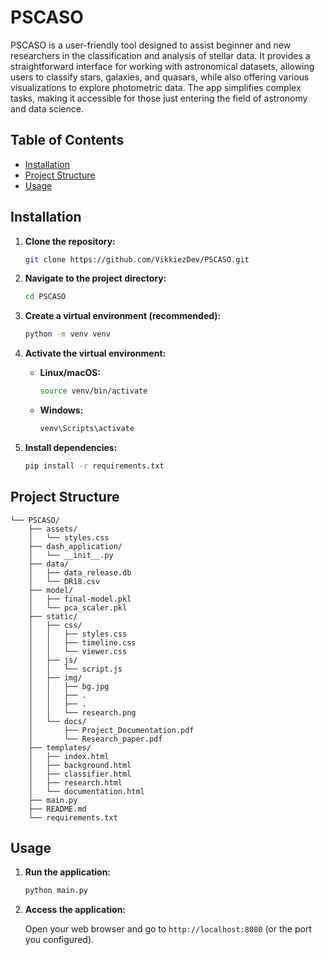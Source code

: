 # PSCASO

PSCASO is a user-friendly tool designed to assist beginner and new researchers in the classification and analysis of stellar data. It provides a straightforward interface for working with astronomical datasets, allowing users to classify stars, galaxies, and quasars, while also offering various visualizations to explore photometric data. The app simplifies complex tasks, making it accessible for those just entering the field of astronomy and data science.
## Table of Contents

- [Installation](#installation)
- [Project Structure](#project-structure)
- [Usage](#usage)

## Installation

1. **Clone the repository:**

    ```bash
    git clone https://github.com/VikkiezDev/PSCASO.git
    ```

2. **Navigate to the project directory:**

    ```bash
    cd PSCASO
    ```

3. **Create a virtual environment (recommended):**

    ```bash
    python -m venv venv
    ```


4. **Activate the virtual environment:**

    * **Linux/macOS:**
        ```bash
        source venv/bin/activate
        ```

    * **Windows:**
        ```bash
        venv\Scripts\activate
        ```

5. **Install dependencies:**

    ```bash
    pip install -r requirements.txt
    ```

## Project Structure
```
└── PSCASO/
    ├── assets/
    │   └── styles.css
    ├── dash_application/
    │   └── __init__.py
    ├── data/
    │   ├── data_release.db
    │   └── DR18.csv
    ├── model/
    │   ├── final-model.pkl
    │   └── pca_scaler.pkl
    ├── static/
    │   ├── css/
    │   │   ├── styles.css
    │   │   ├── timeline.css
    │   │   └── viewer.css
    │   ├── js/
    │   │   └── script.js
    │   ├── img/
    │   │   ├── bg.jpg
    │   │   ├── .
    │   │   ├── .
    │   │   └── research.png
    │   └── docs/
    │       ├── Project_Documentation.pdf
    │       └── Research_paper.pdf
    ├── templates/
    │   ├── index.html
    │   ├── background.html
    │   ├── classifier.html
    │   ├── research.html
    │   └── documentation.html
    ├── main.py
    ├── README.md
    └── requirements.txt
```
## Usage

1. **Run the application:**
    ```bash
    python main.py
    ```
2. **Access the application:**

   Open your web browser and go to `http://localhost:8080` (or the port you configured).
